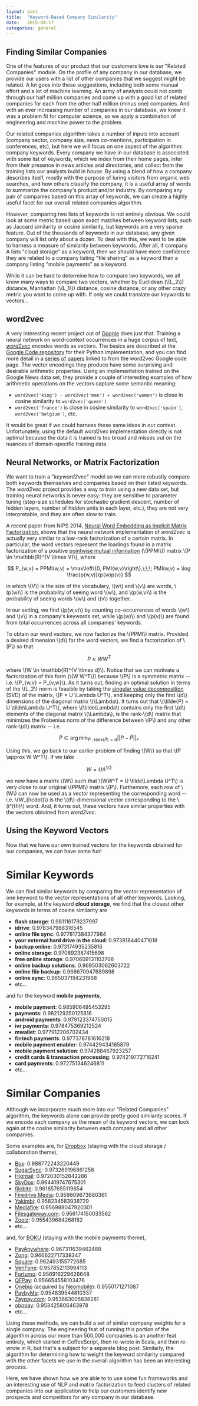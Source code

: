 ```yaml
---
layout: post
title:  "Keyword-Based Company Similarity"
date:   2015-04-17
categories: general
---
```


Finding Similar Companies
-------------------------

One of the features of our product that our customers love is our
"Related Companies" module. On the profile of any company in our database, we
provide our users with a list of other companies that we suggest might be
related. A lot goes into these suggestions, including both some manual effort
and a lot of machine learning. An army of analysts could not comb through
our half million companies and come up with a good list of related companies for
each from the other half million (minus one) companies. And with an ever
increasing number of companies in our database, we knew it was a problem fit
for computer science, so we apply a combination of engineering and
machine power to the problem.

Our related companies algorithm takes a number of inputs into account (company
sector, company size, news co-mentions, participation in conferences, etc), but
here we will focus on one aspect
of the algorithm: company keywords. Every company we have in our database is
associated with some list of keywords, which we index from their
home pages, infer from their presence in news articles and directories, and
collect from the training lists our analysts build in house. By using a blend of
how a company describes itself, mostly with the purpose
of luring visitors from organic web searches, and how others classify the company,
it is a useful array of words
to summarize the company's product and/or industry. By
comparing any pair of companies based on this array of keywords,
we can create a highly useful facet for our overall related companies algorithm.

However, comparing two lists of keywords is not entirely obvious. We could look
at some metric based upon exact matches between keyword lists, such as Jaccard
similarity or cosine similarity, but keywords are a very sparse feature. Out of
the thousands of keywords in our database, any given company will list only about
a dozen. To deal with this, we want to be able to harness a measure of similarity
between keywords. After all, if company A lists "cloud storage" as a keyword,
then we should have more confidence they are related to a company listing
"file sharing" as a keyword than a company listing "mobile payments" as a
keyword.

While it can be hard to determine how to compare two keywords, we all know many 
ways to compare two vectors, whether by Euclidean (\\(L_2\\)) distance, Manhattan
(\\(L_1\\)) distance, cosine distance, or any other crazy metric you want to
come up with. If only we could translate our keywords to vectors...


word2vec
--------

<!-- word2vec default dims? -->
<!-- NIPS year? -->
<!-- word2vec examples? -->
A very interesting recent project out of [Google](https://datafox.co/google) does
just that. Training a neural network on word-context occurrences in a huge corpus
of text, *[word2vec][word2vec-google-code]* encodes words as vectors.
The basics are described at the
[Google Code repository][word2vec-google-code]
for their Python implementation, and you can find more detail in a
[series][word2vec-paper-1] [of][word2vec-paper-2] [papers][word2vec-paper-3]
linked to from the word2vec Google code page.
The vector encodings they produce have some surprising and desirable arithmetic
properties. Using an implementation trained on the Google News data set, they
provide a couple of interesting examples of how arithmetic operations on the
vectors capture some semantic meaning:

* `word2vec('king') - word2vec('man') + word2vec('woman')` is close in cosine
  similarity to `word2vec('queen')`
* `word2vec('france')` is close in cosine similarity to `word2vec('spain')`,
  `word2vec('belgium')`, etc.

It would be great if we could harness these same ideas in our context.
Unfortunately, using the default *word2vec* implementation directly is not
optimal because the data it is trained is too broad and misses out on the
nuances of domain-specific training data.
<!--
for a couple of reasons: (a) the data it is trained on is too broad
and misses out on the nuances of a domain-specific approach, and (b) the default
implementation only considers single words, whereas keywords are often multiple
words or short phrases (e.g. "mobile payments" or "cloud storage").
-->


Neural Networks, or Matrix Factorization
----------------------------------------

<!-- look at word2vec docs on implementation... -->
We want to train a "*keyword2vec*" model so we can more robustly compare both
keywords themselves and companies based on their listed keywords.
The *word2vec* project provides
a way to train using a new data set, but training neural networks is never easy:
they are sensitive to parameter tuning (step-size schedules for stochastic gradient
descent, number of hidden layers, number of hidden units in each layer, etc.),
they are not very interpretable, and they are often slow to train.

A recent paper from NIPS 2014,
[Neural Word Embedding as Implicit Matrix Factorization][word-embed-mf], shows
that the neural
network implementation of *word2vec* is actually very similar to a low-rank
factorization of a certain matrix. In particular, the word vectors represent
the loadings found in a matrix factorization of a positive
[pointwise mutual information][pmi-wikipedia] (\\(PPMI\\)) matrix
\\(P \in \mathbb{R}^{V \times V}\\), where

$$
P_{w,v} = PPMI(w,v) = \max\left\{0, PMI(w,v)\right\},\;\;\;
PMI(w,v) = \log \frac{p(w,v)}{p(w)p(v)}
$$

in which \\(V\\) is the size of the vocabulary, \\(w\\) and \\(v\\) are words,
\\(p(w)\\) is the probability of seeing word \\(w\\),
and \\(p(w,v)\\) is the probability of seeing words \\(w\\) and \\(v\\)
together.

In our setting, we find \\(p(w,v)\\) by counting co-occurrences of words \\(w\\)
and \\(v\\) in a company's keywords set, while \\(p(w)\\) and \\(p(v)\\) are
found from total occurrences across all companies' keywords.

To obtain our word vectors, we now factorize the \\(PPMI\\) matrix. Provided a
desired dimension \\(d\\) for the word vectors, we find a factorization of
\\(P\\) so that

$$
P \approx W W^T
$$

where \\(W \in \mathbb{R}^{V \times d}\\). Notice that we can motivate a
factorization of this form (\\(W W^T\\)) because \\(P\\) is a symmetric matrix
-- i.e. \\(P_{w,v} = P_{v,w}\\). As it turns out, finding an optimal solution
in terms of the \\(L_2\\) norm is feasible by taking the
[singular value decomposition][svd-wikipedia] (SVD) of the matrix,
\\(P = U \Lambda U^T\\), and keeping only the first \\(d\\) dimensions of the
diagonal matrix \\(\Lambda\\). It turns out that
\\(\tilde{P} = U \tilde\Lambda U^T\\), where \\(\tilde\Lambda\\) contains only
the first \\(d\\) elements of the diagonal matrix \\(\Lambda\\), is the
rank-\\(d\\) matrix that minimizes the Frobenius norm of the difference between
\\(P\\) and any other rank-\\(d\\) matrix -- i.e.

$$
\tilde{P} \in \arg\min_{\hat{P}\;:\;\textrm{rank}(\hat{P}) = d} ||P - \hat{P}||_F
$$

Using this, we go back to our earlier problem of finding \\(W\\) so that
\\(P \approx W W^T\\). If we take

$$
W = U \tilde{\Lambda}^{1/2}
$$

we now have a matrix \\(W\\) such that \\(WW^T = U \tilde\Lambda U^T\\) is very
close to our original
\\(PPMI\\) matrix \\(P\\). Furthemore, each row of \\(W\\) can now be used as a
vector representing the corresponding word -- i.e. \\(W_{i\cdot}\\) is the
\\(d\\)-dimensional vector corresponding to the \\(i^{th}\\) word. And, it turns
out, these vectors have similar properties with the vectors obtained from
*word2vec*.


Using the Keyword Vectors
-------------------------

Now that we have our own trained vectors for the keywords obtained for our
companies, we can have some fun!

Similar Keywords
================

We can find similar keywords by comparing the vector representation of one
keyword to the vector representations of all other keywords. Looking, for
example, at the keyword  **cloud storage**, we find that the closest other
keywords in terms of cosine similarity are

<!-- TODO: a table would be nice, but then have to mess w/ the css -->
<!-- TODO: choose one, or another one entirely (also, can cherry-pick...) -->
* **flash storage**: 0.981116179237997
* **idrive**: 0.978347988316545
* **online file sync**: 0.977817384377984
* **your external hard drive in the cloud**: 0.973818440471018
* **backup online**: 0.973174935235816
* **online storage**: 0.970892387415698
* **free online storage**: 0.970609131103706
* **online backup solutions**: 0.969503062603722
* **online file backup**: 0.968670947689898
* **online sync**: 0.965037194231968
* etc...

and for the keyword **mobile payments**,

* **mobile payment**: 0.985906495453295
* **payments**: 0.982129350125816
* **android payments**: 0.979123374750015
* **ivr payments**: 0.978475369212524
* **mwallet**: 0.977912206702434
* **fintech   payments**: 0.977378781616218
* **mobile payment enabler**: 0.974429434165879
* **mobile payment solution**: 0.974288467923257
* **credit cards & transaction processing**: 0.974219772716241
* **card payments**: 0.972751346246811
* etc...


Similar Companies
=================

Although we incorporate much more into our "Related Companies" algorithm, the
keywords alone can provide pretty good similarity scores. If we encode each
company as the mean of its keyword vectors, we can look again at the cosine
similarity between each company and all other companies.

Some examples are, for [Dropbox](https://datafox.co/dropbox) (staying with the
cloud storage / collaboration theme),

* [Box](https://datafox.co/box): 0.988772243220449
* [SugarSync](https://datafox.co/sugarsync): 0.973269196861258
* [Hightail](https://datafox.co/hightail): 0.972030152842286
* [SkyDox](https://datafox.co/skydox): 0.964419747675301
* [filobite](https://datafox.co/filobite): 0.961857655119854
* [Firedrive Media](https://datafox.co/firedrive-media): 0.959809673680361
* [Yakimbi](https://datafox.co/yakimbi): 0.958234583938729
* [Mediafire](https://datafox.co/mediafire): 0.956988047920301
* [Filesgateway.com](https://datafox.co/filesgateway-com): 0.956174150033562
* [Zoolz](https://datafox.co/zoolz): 0.955439684268182
* etc...

and, for [BOKU](https://datafox.co/boku) (staying with the mobile payments
theme),

* [PayAnywhere](https://datafox.co/payanywhere): 0.967311639462488
* [Zong](https://datafox.co/zong): 0.966622717338347
* [Square](https://datafox.co/square): 0.962493155772685
* [VeriFone](https://datafox.co/verifone): 0.957852113994113
* [Fortumo](https://datafox.co/fortumo): 0.956916229626648
* [QFPay](https://datafox.co/qfpay): 0.956654558103476
* [Onebip](https://datafox.co/onebip) (acquired by [Neomobile](https://datafox.co/neomobile)): 0.9550171271087
* [PaybyMe](https://datafox.co/paybyme): 0.954839544810337
* [Zaypay.com](https://datafox.co/zaypay): 0.953663005838281
* [obopay](https://datafox.co/obopay): 0.953425806463978
* etc...

Using these methods, we can build a set of similar company weights for a single
company. The engineering feat of running this portion of the algorithm across our
more than 500,000 companies is an another feat entirely, which started in
CoffeeScript, then re-wrote in Scala, and then re-wrote in R, but that's a subject
for a separate blog post. Similarly, the algorithm for determining how to weight
the keyword similarity compared with the other facets we use in the overall
algorithm has been an interesting process. 

Here, we have shown how we are able to to use some fun frameworks and an
interesting use of NLP and matrix factorization to feed clusters of related
companies into our application to help our customers identify new prospects and
competitors for any company in our database. 

<!-- ALSO: could plot vectors in first 2 dimensions for various keywords / companies -->

[word2vec-google-code]: https://code.google.com/p/word2vec/
[word2vec-paper-1]: http://arxiv.org/pdf/1301.3781.pdf
[word2vec-paper-2]: http://arxiv.org/pdf/1310.4546.pdf
[word2vec-paper-3]: http://research.microsoft.com/pubs/189726/rvecs.pdf
[word-embed-mf]: http://papers.nips.cc/paper/5477-neural-word-embedding-as-implicit-matrix-factorization.pdf
[pmi-wikipedia]: http://en.wikipedia.org/wiki/Pointwise_mutual_information
[svd-wikipedia]: http://en.wikipedia.org/wiki/Singular_value_decomposition
